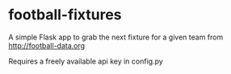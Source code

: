 # football-fixtures

A simple Flask app to grab the next fixture for a given team from http://football-data.org

Requires a freely available api key in config.py
